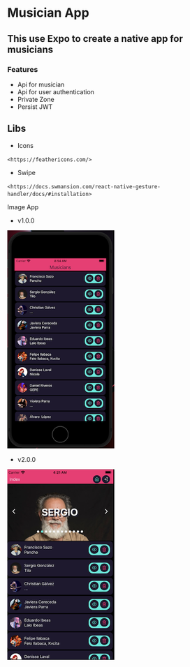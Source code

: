 # Musician App

## This use Expo to create a native app for musicians

### Features

- Api for musician
- Api for user authentication
- Private Zone
- Persist JWT

## Libs

- Icons

`<https://feathericons.com/>`

- Swipe

`<https://docs.swmansion.com/react-native-gesture-handler/docs/#installation>`

Image App

- v1.0.0

![v1.png](./docs/v1.png)

- v2.0.0

![v2.png](./docs/v2.png)
